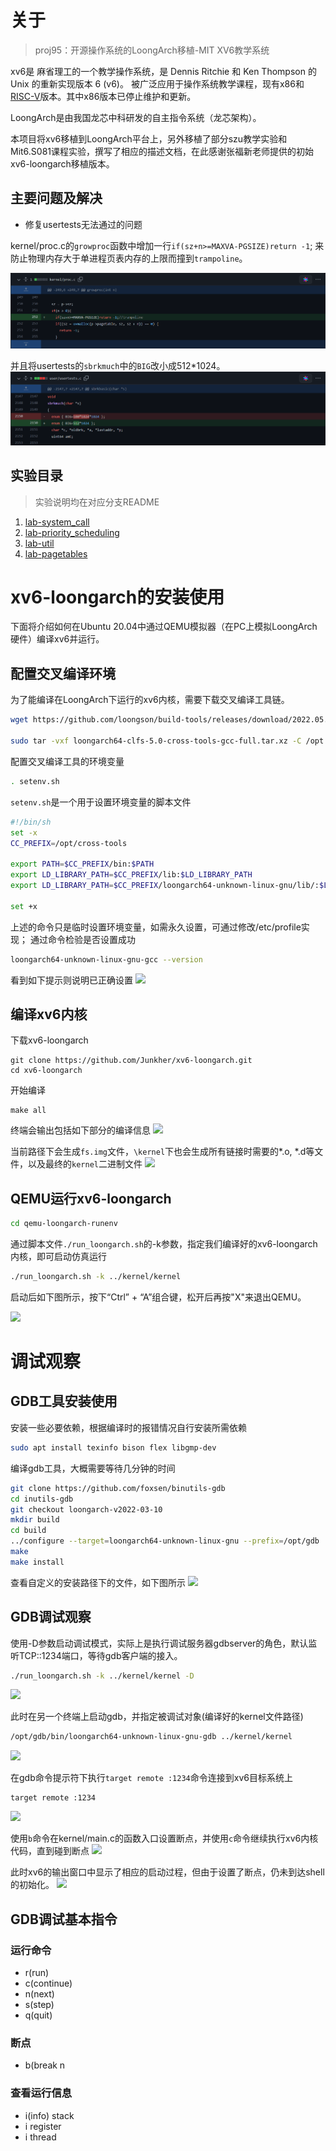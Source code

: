 # 关于

> proj95：开源操作系统的LoongArch移植-MIT XV6教学系统

xv6是 麻省理工的一个教学操作系统，是 Dennis Ritchie 和 Ken Thompson 的 Unix 的重新实现版本 6 (v6)。 被广泛应用于操作系统教学课程，现有x86和[RISC-V](https://github.com/mit-pdos/xv6-riscv)版本。其中x86版本已停止维护和更新。

LoongArch是由我国龙芯中科研发的自主指令系统（龙芯架构）。

本项目将xv6移植到LoongArch平台上，另外移植了部分szu教学实验和Mit6.S081课程实验，撰写了相应的描述文档，在此感谢张福新老师提供的初始xv6-loongarch移植版本。

## 主要问题及解决

- 修复usertests无法通过的问题

kernel/proc.c的`growproc`函数中增加一行`if(sz+n>=MAXVA-PGSIZE)return -1`;
来防止物理内存大于单进程页表内存的上限而撞到`trampoline`。

![](./imgs/Pasted%20image%2020220605191807.png)


并且将usertests的`sbrkmuch`中的`BIG`改小成512*1024。
![](./imgs/Pasted%20image%2020220605191842.png)

## 实验目录

> 实验说明均在对应分支README

1. [lab-system_call](https://github.com/Junkher/xv6-loongarch/tree/lab-system_call)
2. [lab-priority_scheduling](https://github.com/Junkher/xv6-loongarch/tree/lab-priority_scheduling)
3. [lab-util](https://github.com/Junkher/xv6-loongarch/tree/lab-util)
4. [lab-pagetables](https://github.com/Junkher/xv6-loongarch/tree/lab-pagetables)


# xv6-loongarch的安装使用

下面将介绍如何在Ubuntu 20.04中通过QEMU模拟器（在PC上模拟LoongArch硬件）编译xv6并运行。

## 配置交叉编译环境

为了能编译在LoongArch下运行的xv6内核，需要下载交叉编译工具链。
```sh
wget https://github.com/loongson/build-tools/releases/download/2022.05.29/loongarch64-clfs-5.0-cross-tools-gcc-full.tar.xz

sudo tar -vxf loongarch64-clfs-5.0-cross-tools-gcc-full.tar.xz -C /opt
```

配置交叉编译工具的环境变量
```sh
. setenv.sh
```

`setenv.sh`是一个用于设置环境变量的脚本文件
```sh
#!/bin/sh
set -x
CC_PREFIX=/opt/cross-tools

export PATH=$CC_PREFIX/bin:$PATH
export LD_LIBRARY_PATH=$CC_PREFIX/lib:$LD_LIBRARY_PATH
export LD_LIBRARY_PATH=$CC_PREFIX/loongarch64-unknown-linux-gnu/lib/:$LD_LIBRARY_PATH

set +x
```

上述的命令只是临时设置环境变量，如需永久设置，可通过修改/etc/profile实现； 
通过命令检验是否设置成功
```sh
loongarch64-unknown-linux-gnu-gcc --version
```

看到如下提示则说明已正确设置
![](./imgs/Pasted%20image%2020220528100304.png)

## 编译xv6内核

下载xv6-loongarch
```
git clone https://github.com/Junkher/xv6-loongarch.git
cd xv6-loongarch
```

开始编译
```
make all
```

终端会输出包括如下部分的编译信息
![](./imgs/Pasted%20image%2020220528101719.png)

当前路径下会生成`fs.img`文件，`\kernel`下也会生成所有链接时需要的\*.o, \*.d等文件，以及最终的`kernel`二进制文件
![](./imgs/Pasted%20image%2020220528102004.png)

## QEMU运行xv6-loongarch

```bash
cd qemu-loongarch-runenv
```

通过脚本文件`./run_loongarch.sh`的-k参数，指定我们编译好的xv6-loongarch内核，即可启动仿真运行
```bash
./run_loongarch.sh -k ../kernel/kernel
```

启动后如下图所示，按下“Ctrl” + “A”组合键，松开后再按"X"来退出QEMU。

![](./imgs/Pasted%20image%2020220602102051.png)


# 调试观察

## GDB工具安装使用

安装一些必要依赖，根据编译时的报错情况自行安装所需依赖
```sh
sudo apt install texinfo bison flex libgmp-dev
```

编译gdb工具，大概需要等待几分钟的时间
```sh
git clone https://github.com/foxsen/binutils-gdb 
cd inutils-gdb 
git checkout loongarch-v2022-03-10 
mkdir build 
cd build 
../configure --target=loongarch64-unknown-linux-gnu --prefix=/opt/gdb 
make 
make install
```

查看自定义的安装路径下的文件，如下图所示
![](./imgs/Pasted%20image%2020220602095832.png)


## GDB调试观察

使用-D参数启动调试模式，实际上是执行调试服务器gdbserver的角色，默认监听TCP::1234端口，等待gdb客户端的接入。
```sh
./run_loongarch.sh -k ../kernel/kernel -D
```

![](./imgs/Pasted%20image%2020220602105307.png)

此时在另一个终端上启动gdb，并指定被调试对象(编译好的kernel文件路径)
```bash
/opt/gdb/bin/loongarch64-unknown-linux-gnu-gdb ../kernel/kernel
```

![](./imgs/Pasted%20image%2020220602105953.png)


在gdb命令提示符下执行`target remote :1234`命令连接到xv6目标系统上
```gdb
target remote :1234
```

![](./imgs/Pasted%20image%2020220602110048.png)

使用`b`命令在kernel/main.c的函数入口设置断点，并使用`c`命令继续执行xv6内核代码，直到碰到断点
![](./imgs/Pasted%20image%2020220602111325.png)

此时xv6的输出窗口中显示了相应的启动过程，但由于设置了断点，仍未到达shell的初始化。
![](./imgs/Pasted%20image%2020220602111602.png)

## GDB调试基本指令

### 运行命令

- r(run)
- c(continue)
- n(next)
- s(step)
- q(quit)

### 断点

- b(break n 

### 查看运行信息

- i(info) stack
- i register
- i thread


# 